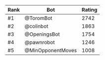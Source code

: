 Rank|Bot|Rating
---|---|---
#1|@ToromBot|2742
#2|@colinbot|1863
#3|@OpeningsBot|1754
#4|@pawnrobot|1246
#5|@MinOpponentMoves|1008
